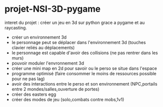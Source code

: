 # projet-NSI-3D-pygame
interet du projet : créer un jeu en 3d sur python grace a pygame et au raycasting.
- créer un environnement 3d
- le personnage peut se déplacer dans l'environnement 3d (touches clavier reliés au déplacements)
- le personnage est capable d'avoir des collisions (ne pas rentrer dans les murs)
- pouvoir moduler l'envronnement 3d
- créer une mini map en 2d pour savoir ou le perso se situe dans l'espace
- programme optimisé (faire consommer le moins de ressources possible pour ne pas lag)
- avoir des interactions entre le perso et son environnement (NPC,portails entre 2 mondes/salles,ouverture de portes)
- créer des easters egg
- créer des modes de jeu (solo,combats contre mobs,1v1)
